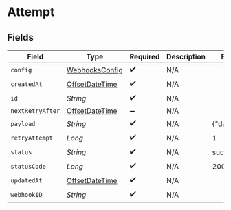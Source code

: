 # Attempt


## Fields

| Field                                                                                     | Type                                                                                      | Required                                                                                  | Description                                                                               | Example                                                                                   |
| ----------------------------------------------------------------------------------------- | ----------------------------------------------------------------------------------------- | ----------------------------------------------------------------------------------------- | ----------------------------------------------------------------------------------------- | ----------------------------------------------------------------------------------------- |
| `config`                                                                                  | [WebhooksConfig](../../models/shared/WebhooksConfig.md)                                   | :heavy_check_mark:                                                                        | N/A                                                                                       |                                                                                           |
| `createdAt`                                                                               | [OffsetDateTime](https://docs.oracle.com/javase/8/docs/api/java/time/OffsetDateTime.html) | :heavy_check_mark:                                                                        | N/A                                                                                       |                                                                                           |
| `id`                                                                                      | *String*                                                                                  | :heavy_check_mark:                                                                        | N/A                                                                                       |                                                                                           |
| `nextRetryAfter`                                                                          | [OffsetDateTime](https://docs.oracle.com/javase/8/docs/api/java/time/OffsetDateTime.html) | :heavy_minus_sign:                                                                        | N/A                                                                                       |                                                                                           |
| `payload`                                                                                 | *String*                                                                                  | :heavy_check_mark:                                                                        | N/A                                                                                       | {"data":"test"}                                                                           |
| `retryAttempt`                                                                            | *Long*                                                                                    | :heavy_check_mark:                                                                        | N/A                                                                                       | 1                                                                                         |
| `status`                                                                                  | *String*                                                                                  | :heavy_check_mark:                                                                        | N/A                                                                                       | success                                                                                   |
| `statusCode`                                                                              | *Long*                                                                                    | :heavy_check_mark:                                                                        | N/A                                                                                       | 200                                                                                       |
| `updatedAt`                                                                               | [OffsetDateTime](https://docs.oracle.com/javase/8/docs/api/java/time/OffsetDateTime.html) | :heavy_check_mark:                                                                        | N/A                                                                                       |                                                                                           |
| `webhookID`                                                                               | *String*                                                                                  | :heavy_check_mark:                                                                        | N/A                                                                                       |                                                                                           |